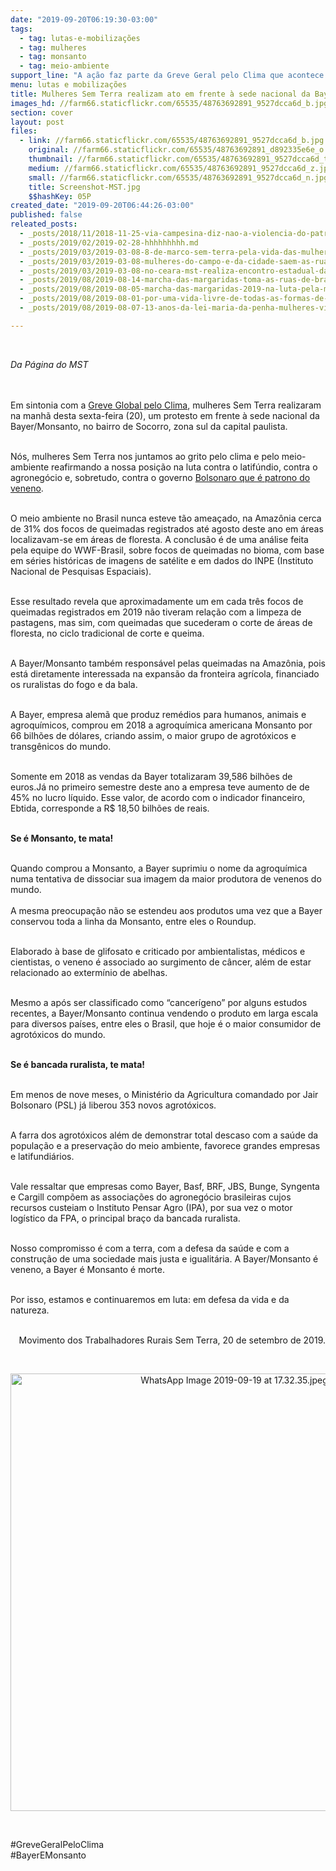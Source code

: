 ```yaml
---
date: "2019-09-20T06:19:30-03:00"
tags:
  - tag: lutas-e-mobilizações
  - tag: mulheres
  - tag: monsanto
  - tag: meio-ambiente
support_line: "A ação faz parte da Greve Geral pelo Clima que acontece hoje (20), em combate às mudanças climáticas"
menu: lutas e mobilizações
title: Mulheres Sem Terra realizam ato em frente à sede nacional da Bayer/Monsanto
images_hd: //farm66.staticflickr.com/65535/48763692891_9527dcca6d_b.jpg
section: cover
layout: post
files:
  - link: //farm66.staticflickr.com/65535/48763692891_9527dcca6d_b.jpg
    original: //farm66.staticflickr.com/65535/48763692891_d892335e6e_o.jpg
    thumbnail: //farm66.staticflickr.com/65535/48763692891_9527dcca6d_t.jpg
    medium: //farm66.staticflickr.com/65535/48763692891_9527dcca6d_z.jpg
    small: //farm66.staticflickr.com/65535/48763692891_9527dcca6d_n.jpg
    title: Screenshot-MST.jpg
    $$hashKey: 05P
created_date: "2019-09-20T06:44:26-03:00"
published: false
releated_posts:
  - _posts/2018/11/2018-11-25-via-campesina-diz-nao-a-violencia-do-patriarcado-e-do-capitalismo-dois-males-que-afligem-a-humanidade.md
  - _posts/2019/02/2019-02-28-hhhhhhhhh.md
  - _posts/2019/03/2019-03-08-8-de-marco-sem-terra-pela-vida-das-mulheres-somos-todas-marielle.md
  - _posts/2019/03/2019-03-08-mulheres-do-campo-e-da-cidade-saem-as-ruas-de-todo-pais.md
  - _posts/2019/03/2019-03-08-no-ceara-mst-realiza-encontro-estadual-das-mulheres-sem-terra.md
  - _posts/2019/08/2019-08-14-marcha-das-margaridas-toma-as-ruas-de-brasilia.md
  - _posts/2019/08/2019-08-05-marcha-das-margaridas-2019-na-luta-pela-mulheres-do-pais.md
  - _posts/2019/08/2019-08-01-por-uma-vida-livre-de-todas-as-formas-de-violencia-sem-racismo-e-sem-sexismo.md
  - _posts/2019/08/2019-08-07-13-anos-da-lei-maria-da-penha-mulheres-vitimas-de-violencia-domestica.md

---
```

<p>&nbsp;</p>

<p><em>Da P&aacute;gina do MST&nbsp;</em></p>

<p><br />
<br />
Em sintonia com a&nbsp;<a href="https://fridaysforfuturebrasil.org/nossa-historia">Greve Global&nbsp;pelo Clima</a>, mulheres Sem Terra realizaram na manh&atilde; desta sexta-feira (20), um protesto em frente &agrave; sede nacional da Bayer/Monsanto, no bairro de Socorro, zona sul&nbsp;da capital paulista.</p>

<p><br />
N&oacute;s, mulheres Sem Terra nos juntamos ao grito pelo clima e pelo meio-ambiente reafirmando a nossa posi&ccedil;&atilde;o na luta contra o latif&uacute;ndio, contra o agroneg&oacute;cio e, sobretudo, contra o governo&nbsp;<a href="https://www.brasildefato.com.br/2019/09/17/enquanto-camara-debate-menos-veneno-na-comida-governo-libera-mais-63-agrotoxicos/">Bolsonaro que &eacute; patrono do veneno</a>.</p>

<p><br />
O meio ambiente no Brasil nunca esteve t&atilde;o amea&ccedil;ado, na Amaz&ocirc;nia cerca de 31% dos focos de queimadas registrados at&eacute; agosto deste ano em &aacute;reas localizavam-se em &aacute;reas de floresta. A conclus&atilde;o &eacute; de uma an&aacute;lise feita pela equipe do WWF-Brasil, sobre focos de queimadas no bioma, com base em s&eacute;ries hist&oacute;ricas de imagens de sat&eacute;lite e em dados do INPE (Instituto Nacional de Pesquisas Espaciais).</p>

<p><br />
Esse resultado revela que aproximadamente um em cada tr&ecirc;s focos de queimadas registrados em 2019 n&atilde;o tiveram rela&ccedil;&atilde;o com a limpeza de pastagens, mas sim, com queimadas que sucederam o corte de &aacute;reas de floresta, no ciclo tradicional de corte e queima.</p>

<p><br />
A Bayer/Monsanto tamb&eacute;m respons&aacute;vel pelas queimadas na Amaz&ocirc;nia, pois est&aacute; diretamente interessada na expans&atilde;o da fronteira agr&iacute;cola, financiado os ruralistas do fogo e da bala.&nbsp;</p>

<p><br />
A Bayer, empresa alem&atilde; que produz rem&eacute;dios para humanos, animais e agroqu&iacute;micos, comprou em 2018 a agroqu&iacute;mica americana Monsanto por 66 bilh&otilde;es de d&oacute;lares, criando assim, o maior grupo de agrot&oacute;xicos e transg&ecirc;nicos do mundo.</p>

<p><br />
Somente em 2018 as vendas da Bayer totalizaram 39,586 bilh&otilde;es de euros.J&aacute; no primeiro semestre deste ano a empresa teve aumento de de 45% no lucro l&iacute;quido. Esse valor, de acordo com o indicador financeiro, Ebtida, corresponde a R$ 18,50 bilh&otilde;es de reais.</p>

<p><br />
<strong>Se &eacute; Monsanto, te mata!</strong></p>

<p><br />
Quando comprou a Monsanto, a Bayer suprimiu o nome da agroqu&iacute;mica numa tentativa de dissociar sua imagem da maior produtora de venenos do mundo.<br />
<br />
A mesma preocupa&ccedil;&atilde;o n&atilde;o se estendeu aos produtos uma vez que a Bayer conservou toda a linha da Monsanto, entre eles o Roundup.</p>

<p><br />
Elaborado &agrave; base de glifosato e criticado por ambientalistas, m&eacute;dicos e cientistas, o veneno &eacute; associado ao surgimento de c&acirc;ncer, al&eacute;m de estar relacionado ao exterm&iacute;nio de abelhas.</p>

<p><br />
Mesmo a ap&oacute;s ser classificado como &ldquo;cancer&iacute;geno&rdquo; por alguns estudos recentes, a Bayer/Monsanto continua vendendo o produto em larga escala para diversos pa&iacute;ses, entre eles o Brasil, que hoje &eacute; o maior consumidor de agrot&oacute;xicos do mundo.</p>

<p><br />
<strong>Se &eacute; bancada ruralista, te mata!&nbsp;</strong></p>

<p><br />
Em menos de nove meses, o Minist&eacute;rio da Agricultura comandado por Jair Bolsonaro (PSL) j&aacute; liberou 353 novos agrot&oacute;xicos.</p>

<p><br />
A farra dos agrot&oacute;xicos al&eacute;m de demonstrar total descaso com a sa&uacute;de da popula&ccedil;&atilde;o e a preserva&ccedil;&atilde;o do meio ambiente, favorece grandes empresas e latifundi&aacute;rios.</p>

<p><br />
Vale ressaltar que empresas como Bayer, Basf, BRF, JBS, Bunge, Syngenta e Cargill comp&otilde;em as associa&ccedil;&otilde;es do agroneg&oacute;cio brasileiras cujos recursos custeiam o Instituto Pensar Agro (IPA), por sua vez o motor log&iacute;stico da FPA, o principal bra&ccedil;o da bancada ruralista.</p>

<p><br />
Nosso compromisso &eacute; com a terra, com a defesa da sa&uacute;de e com a constru&ccedil;&atilde;o de uma sociedade mais justa e igualit&aacute;ria. A Bayer/Monsanto &eacute; veneno, a Bayer &eacute; Monsanto &eacute; morte.</p>

<p><br />
Por isso, estamos e continuaremos em luta: em defesa da vida e da natureza.</p>

<p style="text-align: right;"><br />
Movimento dos Trabalhadores Rurais Sem Terra, 20 de setembro de 2019.</p>

<div>
<p style="text-align: right;">&nbsp;</p>

<p style="text-align:center"><img alt="WhatsApp Image 2019-09-19 at 17.32.35.jpeg" height="700" src="//farm66.staticflickr.com/65535/48760996343_767160c362_b.jpg" width="700" /></p>

<p>&nbsp;</p>

<p>#GreveGeralPeloClima<br />
#BayerEMonsanto</p>
</div>
